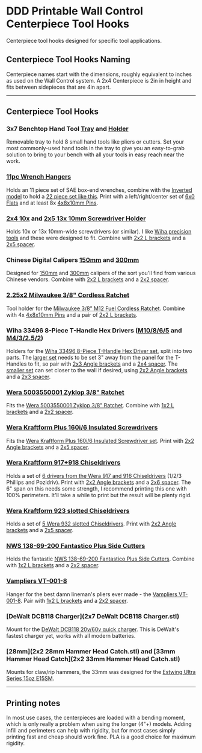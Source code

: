 # DDD Printable Wall Control Centerpiece Tool Hooks

Centerpiece tool hooks designed for specific tool applications.

## Centerpiece Tool Hooks Naming

Centerpiece names start with the dimensions, roughly equivalent to inches as used on the Wall Control system.  A 2x4 Centerpiece is 2in in height and fits between sidepieces that are 4in apart.

---

## Centerpiece Tool Hooks

### 3x7 Benchtop Hand Tool [Tray](3x7%20Benchtop%20Hand%20Tool%20Holder%20Tray.stl) and [Holder](3x7%20Benchtop%20Hand%20Tool%20Holder.stl)

Removable tray to hold 8 small hand tools like pliers or cutters.  Set your most commonly-used hand tools in the tray to give you an easy-to-grab solution to bring to your bench with all your tools in easy reach near the work.

### [11pc Wrench Hangers](1x6%2011pc%20Wrench%20Hanger.stl)

Holds an 11 piece set of SAE box-end wrenches, combine with the [Inverted model](1x6%2011pc%20Wrench%20Hanger%20Inverted.stl) to hold a [22 piece set like this](https://amzn.to/35fa7dd).  Print with a left/right/center set of [6x0 Flats](../../Sidepieces/Flats) and at least 8x [4x8x10mm Pins](../Spacer_blank_flush/4x10x8mm%20Pin.stl).

### [2x4 10x](2x4%2010x%2010mm%20Screwdriver%20Holder.stl) and [2x5 13x 10mm Screwdriver Holder](2x5%2013x%2010mm%20Screwdriver%20Holder.stl)

Holds 10x or 13x 10mm-wide screwdrivers (or similar).  I like [Wiha precision tools](https://amzn.to/2GQ8ucA) and these were designed to fit.  Combine with [2x2 L brackets](../../Sidepieces/L_brackets/) and a [2x5 spacer](../../Centerpieces/Spacer_perforated/2x5%20Spacer%20perforated.stl).

### Chinese Digital Calipers [150mm](1x3%20Chinese%20Digital%20Calipers%20150mm.stl) and [300mm](1x3%20Chinese%20Digital%20Calipers%20300mm.stl)

Designed for [150mm](https://amzn.to/3pcWByG) and [300mm](https://amzn.to/2UdfQdb) calipers of the sort you'll find from various Chinese vendors.  Combine with [2x2 L brackets](../../Sidepieces/L_brackets/) and a [2x2 spacer](../../Centerpieces/Spacer_perforated/2x2%20Spacer%20perforated.stl).

### [2.25x2 Milwaukee 3/8" Cordless Ratchet](2.25x2%20Milwaukee%203-8%20Cordless%20Ratchet.stl)

Tool holder for the [Milwaukee 3/8" M12 Fuel Cordless Ratchet](https://amzn.to/2IsC9ZB).  Combine with 4x [4x8x10mm Pins](../Spacer_blank_flush/4x10x8mm%20Pin.stl) and a pair of [2x2 L brackets](../../Sidepieces/L_brackets/).

### Wiha 33496 8-Piece T-Handle Hex Drivers ([M10/8/6/5](1x4%20Wiha%20T-Handle%20M10%20M8%20M6%20M5.stl) and [M4/3/2.5/2](1x3%20Wiha%20T-Handle%20M4%20M3%20M2.5%20M2.stl))

Holders for the [Wiha 33496 8-Piece T-Handle Hex Driver set](https://amzn.to/36gpuRK), split into two parts.  The [larger set](Wiha%20T-Handle%20M10%20M8%20M6%20M5.stl) needs to be set 3" away from the panel for the T-Handles to fit, so pair with [2x3 Angle brackets](../../Sidepieces/Angle_brackets/) and a [2x4 spacer](../../Centerpieces/Spacer_perforated/2x4%20Spacer%20perforated.stl).  The [smaller set](Wiha%20T-Handle%20M4%20M3%20M2.5%20M2.stl) can set closer to the wall if desired, using [2x2 Angle brackets](../../Sidepieces/Angle_brackets/) and a [2x3 spacer](../../Centerpieces/Spacer_perforated/2x3%20Spacer%20perforated.stl).

### [Wera 5003550001 Zyklop 3/8" Ratchet](1x2%20Wera%203-8%20Zyklop%20Ratchet.stl)

Fits the [Wera 5003550001 Zyklop 3/8" Ratchet](https://amzn.to/35fuVRI).  Combine with [1x2 L brackets](../../Sidepieces/L_brackets/) and a [2x2 spacer](../../Centerpieces/Spacer_perforated/2x2%20Spacer%20perforated.stl).

### [Wera Kraftform Plus 160i/6 Insulated Screwdrivers](2x5%20Wera%20Kraftform%20Plus%20160i-6.stl)

Fits the [Wera Kraftform Plus 160i/6 Insulated Screwdriver set](https://amzn.to/36il4tO).  Print with [2x2 Angle brackets](../../Sidepieces/Angle_brackets/) and a [2x5 spacer](../../Centerpieces/Spacer_perforated/2x5%20Spacer%20perforated.stl).

### [Wera Kraftform 917+918 Chiseldrivers](2x6%20Wera%20917+918.stl)

Holds a set of [6 drivers from the Wera 917 and 916 Chiseldrivers](https://amzn.to/35iAoXX) (1/2/3 Phillips and Pozidriv).  Print with [2x2 Angle brackets](../../Sidepieces/Angle_brackets/) and a [2x6 spacer](../../Centerpieces/Spacer_perforated/2x5%20Spacer%20perforated.stl).  The 6" span on this needs some strength, I recommend printing this one with 100% perimeters.  It'll take a while to print but the result will be plenty rigid.

### [Wera Kraftform 923 slotted Chiseldrivers](2x5%20Wera%20932.stl)

Holds a set of [5 Wera 932 slotted Chiseldrivers](https://amzn.to/35iAoXX).  Print with [2x2 Angle brackets](../../Sidepieces/Angle_brackets/) and a [2x5 spacer](../../Centerpieces/Spacer_perforated/2x5%20Spacer%20perforated.stl).

### [NWS 138-69-200 Fantastico Plus Side Cutters](1x2%20NWS%20138-69-200%20Fantastico%20Plus%20Side%20Cutters.stl)

Holds the fantastic [NWS 138-69-200 Fantastico Plus Side Cutters](https://amzn.to/3eNrbKv).  Combine with [1x2 L brackets](../../Sidepieces/L_brackets/) and a [2x2 spacer](../../Centerpieces/Spacer_perforated/2x2%20Spacer%20perforated.stl).

### [Vampliers VT-001-8](1x2%20Vampliers%20VT-001-8.stl)

Hanger for the best damn lineman's pliers ever made - the [Vampliers VT-001-8](https://amzn.to/3khDUpO).  Pair with [1x2 L brackets](../../Sidepieces/L_brackets/) and a [2x2 spacer](../../Centerpieces/Spacer_perforated/2x2%20Spacer%20perforated.stl).

### [DeWalt DCB118 Charger](2x7 DeWalt DCB118 Charger.stl)

Mount for the [DeWalt DCB118 20v/60v quick charger](https://amzn.to/36yhLio).  This is DeWalt's fastest charger yet, works with all modern batteries.

### [28mm](2x2 28mm Hammer Head Catch.stl) and [33mm Hammer Head Catch](2x2 33mm Hammer Head Catch.stl)

Mounts for claw/rip hammers, the 33mm was designed for the [Estwing Ultra Series 15oz E15SM](https://amzn.to/3puEnJa).

---

## Printing notes

In most use cases, the centerpieces are loaded with a bending moment, which is only really a problem when using the longer (4"+) models.  Adding infill and perimeters can help with rigidity, but for most cases simply printing fast and cheap should work fine.  PLA is a good choice for maximum rigidity.
